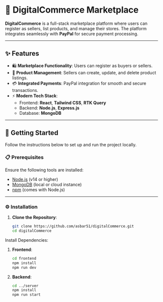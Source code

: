 # 🌟 DigitalCommerce Marketplace

**DigitalCommerce** is a full-stack marketplace platform where users can register as sellers, list products, and manage their stores. The platform integrates seamlessly with **PayPal** for secure payment processing.

---

## ✨ Features

- 🛍️ **Marketplace Functionality**: Users can register as buyers or sellers.
- 🛒 **Product Management**: Sellers can create, update, and delete product listings.
- 💳 **Integrated Payments**: PayPal integration for smooth and secure transactions.
- ⚡ **Modern Tech Stack**:
  - Frontend: **React**, **Tailwind CSS**, **RTK Query**
  - Backend: **Node.js**, **Express.js**
  - Database: **MongoDB**

---

## 🚀 Getting Started

Follow the instructions below to set up and run the project locally.

### 📋 Prerequisites

Ensure the following tools are installed:

- [Node.js](https://nodejs.org/) (v14 or higher)
- [MongoDB](https://www.mongodb.com/) (local or cloud instance)
- [npm](https://www.npmjs.com/) (comes with Node.js)

---

### ⚙️ Installation

1. **Clone the Repository**:
   ```bash
   git clone https://github.com/asbar51/digitalCommerce.git
   cd digitalCommerce
Install Dependencies:

1. **Frontend**:
   ```bash
   cd frontend
   npm install
   npm run dev

1. **Backend**:
   ```bash
   cd ../server
   npm install
   npm run start
